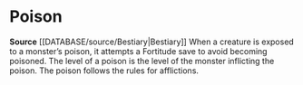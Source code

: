 ﻿---
id: '24'
name: Poison
rarity: Common
source: '[[DATABASE/source/Bestiary|Bestiary]]'
type: Creature Ability

---
# Poison

**Source** [[DATABASE/source/Bestiary|Bestiary]]
When a creature is exposed to a monster’s poison, it attempts a Fortitude save to avoid becoming poisoned. The level of a poison is the level of the monster inflicting the poison. The poison follows the rules for afflictions.